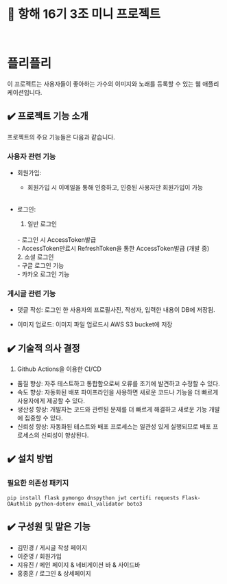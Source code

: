 # 🚢 항해 16기 3조 미니 프로젝트
</br>

# 플리플리
이 프로젝트는 사용자들이 좋아하는 가수의 이미지와 노래를 등록할 수 있는 웹 애플리케이션입니다.


## ✔️ 프로젝트 기능 소개
프로젝트의 주요 기능들은 다음과 같습니다.

### 사용자 관련 기능

- 회원가입:
  - 회원가입 시 이메일을 통해 인증하고, 인증된 사용자만 회원가입이 가능
  </br>

- 로그인:
  1. 일반 로그인
  </br>
  - 로그인 시 AccessToken발급
  </br>
  - AccessToken만료시 RefreshToken을 통한 AccessToken발급 (개발 중)
  </br>
  2. 소셜 로그인
  </br>
  - 구글 로그인 기능
  </br>
  - 카카오 로그인 기능

### 게시글 관련 기능

- 댓글 작성: 로그인 한 사용자의 프로필사진, 작성자, 입력한 내용이 DB에 저장됨.

- 이미지 업로드: 이미지 파일 업로드시 AWS S3 bucket에 저장


## ✔️ 기술적 의사 결정

1. Github Actions을 이용한 CI/CD

  - 품질 향상: 자주 테스트하고 통합함으로써 오류를 조기에 발견하고 수정할 수 있다.
  - 속도 향상: 자동화된 배포 파이프라인을 사용하면 새로운 코드나 기능을 더 빠르게 사용자에게 제공할 수 있다.
  - 생산성 향상: 개발자는 코드와 관련된 문제를 더 빠르게 해결하고 새로운 기능 개발에 집중할 수 있다.
  - 신뢰성 향상: 자동화된 테스트와 배포 프로세스는 일관성 있게 실행되므로 배포 프로세스의 신뢰성이 향상된다.

## ✔️ 설치 방법
### 필요한 의존성 패키지
```
pip install flask pymongo dnspython jwt certifi requests Flask-OAuthlib python-dotenv email_validator boto3
```

## ✔️ 구성원 및 맡은 기능
+ 김민경 / 게시글 작성 페이지
+ 이준영 / 회원가입
+ 지유진 / 메인 페이지 & 네비게이션 바 & 사이드바
+ 홍종훈 / 로그인 & 상세페이지
